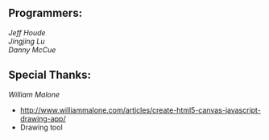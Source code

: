 Programmers:
---

*Jeff Houde*  
*Jingjing Lu*  
*Danny McCue*  

Special Thanks:
---

*William Malone*  
* http://www.williammalone.com/articles/create-html5-canvas-javascript-drawing-app/
* Drawing tool


